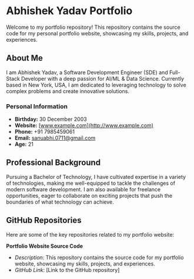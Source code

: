 # Abhishek Yadav Portfolio

Welcome to my portfolio repository! This repository contains the source code for my personal portfolio website, showcasing my skills, projects, and experiences.

## About Me

I am Abhishek Yadav, a Software Development Engineer (SDE) and Full-Stack Developer with a deep passion for AI/ML & Data Science. Currently based in New York, USA, I am dedicated to leveraging technology to solve complex problems and create innovative solutions.

### Personal Information
- **Birthday:** 30 December 2003
- **Website:** [www.example.com](http://www.example.com)
- **Phone:** +91 7985459061
- **Email:** sanuabhi.0711@gmail.com
- **Age:** 21

## Professional Background

Pursuing a Bachelor of Technology, I have cultivated expertise in a variety of technologies, making me well-equipped to tackle the challenges of modern software development. I am also available for freelance opportunities, eager to collaborate on exciting projects that push the boundaries of what technology can achieve.

## GitHub Repositories

Here are some of the key repositories related to my portfolio website:

**Portfolio Website Source Code**
   - *Description*: This repository contains the source code for my portfolio website, showcasing my skills, projects, and experiences.
   - *GitHub Link*: [Link to the GitHub repository]




